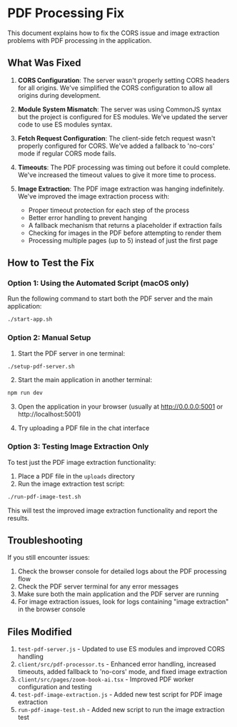 # PDF Processing Fix

This document explains how to fix the CORS issue and image extraction problems with PDF processing in the application.

## What Was Fixed

1. **CORS Configuration**: The server wasn't properly setting CORS headers for all origins. We've simplified the CORS configuration to allow all origins during development.

2. **Module System Mismatch**: The server was using CommonJS syntax but the project is configured for ES modules. We've updated the server code to use ES modules syntax.

3. **Fetch Request Configuration**: The client-side fetch request wasn't properly configured for CORS. We've added a fallback to 'no-cors' mode if regular CORS mode fails.

4. **Timeouts**: The PDF processing was timing out before it could complete. We've increased the timeout values to give it more time to process.

5. **Image Extraction**: The PDF image extraction was hanging indefinitely. We've improved the image extraction process with:
   - Proper timeout protection for each step of the process
   - Better error handling to prevent hanging
   - A fallback mechanism that returns a placeholder if extraction fails
   - Checking for images in the PDF before attempting to render them
   - Processing multiple pages (up to 5) instead of just the first page

## How to Test the Fix

### Option 1: Using the Automated Script (macOS only)

Run the following command to start both the PDF server and the main application:

```bash
./start-app.sh
```

### Option 2: Manual Setup

1. Start the PDF server in one terminal:

```bash
./setup-pdf-server.sh
```

2. Start the main application in another terminal:

```bash
npm run dev
```

3. Open the application in your browser (usually at http://0.0.0.0:5001 or http://localhost:5001)

4. Try uploading a PDF file in the chat interface

### Option 3: Testing Image Extraction Only

To test just the PDF image extraction functionality:

1. Place a PDF file in the `uploads` directory
2. Run the image extraction test script:

```bash
./run-pdf-image-test.sh
```

This will test the improved image extraction functionality and report the results.

## Troubleshooting

If you still encounter issues:

1. Check the browser console for detailed logs about the PDF processing flow
2. Check the PDF server terminal for any error messages
3. Make sure both the main application and the PDF server are running
4. For image extraction issues, look for logs containing "image extraction" in the browser console

## Files Modified

1. `test-pdf-server.js` - Updated to use ES modules and improved CORS handling
2. `client/src/pdf-processor.ts` - Enhanced error handling, increased timeouts, added fallback to 'no-cors' mode, and fixed image extraction
3. `client/src/pages/zoom-book-ai.tsx` - Improved PDF worker configuration and testing
4. `test-pdf-image-extraction.js` - Added new test script for PDF image extraction
5. `run-pdf-image-test.sh` - Added new script to run the image extraction test

